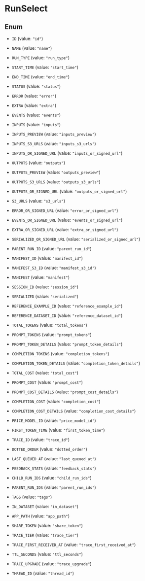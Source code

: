 

# RunSelect

## Enum


* `ID` (value: `"id"`)

* `NAME` (value: `"name"`)

* `RUN_TYPE` (value: `"run_type"`)

* `START_TIME` (value: `"start_time"`)

* `END_TIME` (value: `"end_time"`)

* `STATUS` (value: `"status"`)

* `ERROR` (value: `"error"`)

* `EXTRA` (value: `"extra"`)

* `EVENTS` (value: `"events"`)

* `INPUTS` (value: `"inputs"`)

* `INPUTS_PREVIEW` (value: `"inputs_preview"`)

* `INPUTS_S3_URLS` (value: `"inputs_s3_urls"`)

* `INPUTS_OR_SIGNED_URL` (value: `"inputs_or_signed_url"`)

* `OUTPUTS` (value: `"outputs"`)

* `OUTPUTS_PREVIEW` (value: `"outputs_preview"`)

* `OUTPUTS_S3_URLS` (value: `"outputs_s3_urls"`)

* `OUTPUTS_OR_SIGNED_URL` (value: `"outputs_or_signed_url"`)

* `S3_URLS` (value: `"s3_urls"`)

* `ERROR_OR_SIGNED_URL` (value: `"error_or_signed_url"`)

* `EVENTS_OR_SIGNED_URL` (value: `"events_or_signed_url"`)

* `EXTRA_OR_SIGNED_URL` (value: `"extra_or_signed_url"`)

* `SERIALIZED_OR_SIGNED_URL` (value: `"serialized_or_signed_url"`)

* `PARENT_RUN_ID` (value: `"parent_run_id"`)

* `MANIFEST_ID` (value: `"manifest_id"`)

* `MANIFEST_S3_ID` (value: `"manifest_s3_id"`)

* `MANIFEST` (value: `"manifest"`)

* `SESSION_ID` (value: `"session_id"`)

* `SERIALIZED` (value: `"serialized"`)

* `REFERENCE_EXAMPLE_ID` (value: `"reference_example_id"`)

* `REFERENCE_DATASET_ID` (value: `"reference_dataset_id"`)

* `TOTAL_TOKENS` (value: `"total_tokens"`)

* `PROMPT_TOKENS` (value: `"prompt_tokens"`)

* `PROMPT_TOKEN_DETAILS` (value: `"prompt_token_details"`)

* `COMPLETION_TOKENS` (value: `"completion_tokens"`)

* `COMPLETION_TOKEN_DETAILS` (value: `"completion_token_details"`)

* `TOTAL_COST` (value: `"total_cost"`)

* `PROMPT_COST` (value: `"prompt_cost"`)

* `PROMPT_COST_DETAILS` (value: `"prompt_cost_details"`)

* `COMPLETION_COST` (value: `"completion_cost"`)

* `COMPLETION_COST_DETAILS` (value: `"completion_cost_details"`)

* `PRICE_MODEL_ID` (value: `"price_model_id"`)

* `FIRST_TOKEN_TIME` (value: `"first_token_time"`)

* `TRACE_ID` (value: `"trace_id"`)

* `DOTTED_ORDER` (value: `"dotted_order"`)

* `LAST_QUEUED_AT` (value: `"last_queued_at"`)

* `FEEDBACK_STATS` (value: `"feedback_stats"`)

* `CHILD_RUN_IDS` (value: `"child_run_ids"`)

* `PARENT_RUN_IDS` (value: `"parent_run_ids"`)

* `TAGS` (value: `"tags"`)

* `IN_DATASET` (value: `"in_dataset"`)

* `APP_PATH` (value: `"app_path"`)

* `SHARE_TOKEN` (value: `"share_token"`)

* `TRACE_TIER` (value: `"trace_tier"`)

* `TRACE_FIRST_RECEIVED_AT` (value: `"trace_first_received_at"`)

* `TTL_SECONDS` (value: `"ttl_seconds"`)

* `TRACE_UPGRADE` (value: `"trace_upgrade"`)

* `THREAD_ID` (value: `"thread_id"`)



